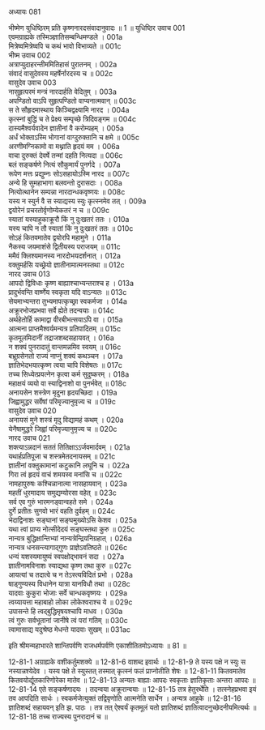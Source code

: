 अध्यायः 081

भीष्मेण युधिष्ठिरम् प्रति कृष्णनारदसंवादानुवादः ॥ 1 ॥
युधिष्ठिर उवाच 	001  
एवमग्राह्यके तस्मिञ्ज्ञातिसम्बन्धिमण्डले ।	001a  
मित्रेष्वमित्रेष्वपि च कथं भावो विभाव्यते ॥	001c  
भीष्म उवाच 	002  
अत्राप्युदाहरन्तीममितिहासं पुरातनम् ।	002a  
संवादं वासुदेवस्य महर्षेर्नारदस्य च ॥	002c  
वासुदेव उवाच 	003  
नासुहृत्परमं मन्त्रं नारदार्हति वेदितुम् ।	003a  
अपण्डितो वाऽपि सुहृत्पण्डितो वाप्यनात्मवान् ॥	003c  
स ते सौहृदमास्थाय किञ्चिद्वक्ष्यामि नारद ।	004a  
कृत्स्नां बुद्धिं च ते प्रेक्ष्य सम्पृच्छे त्रिदिवङ्गम ॥	004c  
दास्यमैश्वर्यवादेन ज्ञातीनां वै करोम्यहम् ।	005a  
अर्धं भोक्ताऽस्मि भोगानां वाग्दुरुक्तानि च क्षमे ॥	005c  
अरणीमग्निकामो वा मथ्नाति हृदयं मम ।	006a  
वाचा दुरुक्तं देवर्षे तन्मां दहति नित्यदा ॥	006c  
बलं सङ्कर्षणे नित्यं सौकुमार्यं पुनर्गदे ।	007a  
रूपेण मत्तः प्रद्युम्नः सोऽसहायोऽस्मि नारद ॥	007c  
अन्ये हि सुमहाभागा बलवन्तो दुरासदाः ।	008a  
नित्योत्थानेन सम्पन्ना नारदान्धकवृष्णयः ॥	008c  
यस्य न स्युर्न वै स स्याद्यस्य स्युः कृत्स्नमेव तत् ।	009a  
द्वयोरेनं प्रचरतोर्वृणोम्येकतरं न च ॥	009c  
स्यातां यस्याहुकाक्रूरौ किं नु दुःखतरं ततः ।	010a  
यस्य चापि न तौ स्यातां किं नु दुःखतरं ततः ॥	010c  
सोऽहं कितवमातेव द्वयोरपि महामुने ।	011a  
नैकस्य जयमाशंसे द्वितीयस्य पराजयम् ॥	011c  
ममैवं क्लिश्यमानस्य नारदोभयदर्शनात् ।	012a  
वक्तुमर्हसि यच्छ्रेयो ज्ञातीनामात्मनस्तथा ॥	012c  
नारद उवाच 	013  
आपदो द्विविधाः कृष्ण बाह्याश्चाभ्यन्तराश्च ह ।	013a  
प्रादुर्भवन्ति वार्ष्णेय स्वकृता यदि वाऽन्यतः ॥	013c  
सेयमाभ्यन्तरा तुभ्यमापत्कृच्छ्रा स्वकर्मजा ।	014a  
अक्रूरभोजप्रभवा सर्वे ह्येते तदन्वयाः ॥	014c  
अर्थहेतोर्हि कामाद्वा वीरबीभत्सयाऽपि वा ।	015a  
आत्मना प्राप्तमैश्वर्यमन्यत्र प्रतिपादितम् ॥	015c  
कृतमूलमिदानीं तद्राजशब्दसहायवत् ।	016a  
न शक्यं पुनरादातुं वान्तमन्नमिव स्वयम् ॥	016c  
बभ्रूग्रसेनतो राज्यं नाप्नुं शक्यं कथञ्चन ।	017a  
ज्ञातिभेदभयात्कृष्ण त्वया चापि विशेषतः ॥	017c  
तच्च सिध्येत्प्रयत्नेन कृत्वा कर्म सुदुष्करम् ।	018a  
महाक्षयं व्ययो वा स्याद्विनाशो वा पुनर्भवेत् ॥	018c  
अनायसेन शस्त्रेण मृदुना हृदयच्छिदा ।	019a  
जिह्वामुद्धर सर्वेषां परिमृज्यानुमृज्य च ॥	019c  
वासुदेव उवाच 	020  
अनायसं मुने शस्त्रं मृदु विद्यामहं कथम् ।	020a  
येनैषामुद्धरे जिह्वां परिमृज्यानुमृज्य च ॥	020c  
नारद उवाच 	021  
शक्त्याऽन्नदानं सततं तितिक्षाऽऽर्जवमार्दवम् ।	021a  
यथार्हप्रतिपूजा च शस्त्रमेतदनायसम् ॥	021c  
ज्ञातीनां वक्तुकामानां कटुकानि लघूनि च ।	022a  
गिरा त्वं हृदयं वाचं शमयस्व मनांसि च ॥	022c  
नामहापुरुषः कश्चिन्नानात्मा नासहायवान् ।	023a  
महतीं धुरमादाय समुद्यम्योरसा वहेत् ॥	023c  
सर्व एव गुरुं भारमनड्वान्वहते समे ।	024a  
दुर्गे प्रतीतः सुगवो भारं वहति दुर्वहम् ॥	024c  
भेदाद्विनाशः सङ्घानां सङ्घमुख्योऽसि केशव ।	025a  
यथा त्वां प्राप्य नोत्सीदेदयं सङ्घस्तथा कुरु ॥	025c  
नान्यत्र बुद्धिक्षान्तिभ्यां नान्यत्रेन्द्रियनिग्रहात् ।	026a  
नान्यत्र धनसन्त्यागाद्गुणः प्राज्ञेऽवतिष्ठते ॥	026c  
धन्यं यशस्यमायुष्यं स्वपक्षोद्भावनं सदा ।	027a  
ज्ञातीनामविनाशः स्याद्यथा कृष्ण तथा कुरु ॥	027c  
आयत्यां च तदात्वे च न तेऽस्त्यविदितं प्रभो ।	028a  
षाड्गुण्यस्य विधानेन यात्रा यानविधौ तथा ॥	028c  
यादवाः कुकुरा भोजाः सर्वे चान्धकवृष्णयः ।	029a  
त्वय्यायत्ता महाबाहो लोका लोकेश्वराश्च ये ॥	029c  
उपासन्ते हि त्वद्बुद्धिमृषयश्चापि माधव ।	030a  
त्वं गुरुः सर्वभूतानां जानीषे त्वं परां गतिम् ॥	030c  
त्वामासाद्य यदुश्रेष्ठ मेधन्ते यादवाः सुखम् ॥ 	031ac  

इति श्रीमन्महाभारते शान्तिपर्वणि राजधर्मपर्वणि एकाशीतितमोऽध्यायः ॥ 81 ॥

12-81-1 अग्राह्यके वशीकर्तुमशक्ये ॥ 12-81-6 वाशब्द इवार्थः ॥ 12-81-9 ते यस्य पक्षे न स्युः स नस्यान्नश्येदेव । यस्य पक्षे ते स्युस्तत् तस्मात् कृत्स्नं फलं प्राप्नोतीति शेषः ॥ 12-81-11 कितवमातेव कितवयोर्द्यूतकारिणोरेका मातेव ॥ 12-81-13 अन्यतः बाह्याः आपदः स्वकृताः ज्ञातिकृताः अन्तरा आपदः ॥ 12-81-14 एते सङ्कर्षणादयः । तदन्वया अक्रूरान्वयाः ॥ 12-81-15 तत्र हेतुरर्थेति । तत्स्नेहप्रभवा इयं तव आपदिति सार्धः । स्वकर्मजेत्युक्तं तद्विवृणोति आत्मनेति सार्धेन । अन्यत्र आहुके ॥ 12-81-16 ज्ञातिशब्दं सहायवन् इति झ. पाठः । तत्र तत् ऐश्वर्यं कृतमूलं यतो ज्ञातिशब्दं ज्ञातित्वादनुच्छेदनीयमित्यर्थः ॥ 12-81-18 तच्च राज्यस्य पुनरादानं च ॥
